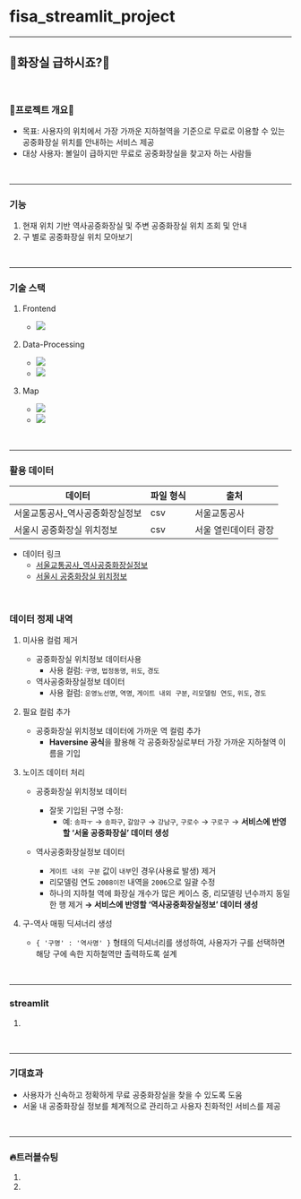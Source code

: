 # fisa_streamlit_project
<hr>

## 🚽화장실 급하시죠?🚽

<br>

### 💩프로젝트 개요💩
- 목표: 사용자의 위치에서 가장 가까운 지하철역을 기준으로 무료로 이용할 수 있는 공중화장실 위치를 안내하는 서비스 제공
- 대상 사용자: 볼일이 급하지만 무료로 공중화장실을 찾고자 하는 사람들
<br>
<hr>

### 기능

1. 현재 위치 기반 역사공중화장실 및 주변 공중화장실 위치 조회 및 안내
2. 구 별로 공중화장실 위치 모아보기
<br>
<hr>

### 기술 스택

1. Frontend
    - <img src="https://img.shields.io/badge/Streamlit-FF4B4B?style=for-the-badge&logo=Streamlit&logoColor=red">

2. Data-Processing
    - <img src="https://img.shields.io/badge/Pandas-150458?style=for-the-badge&logo=Pandas&logoColor=orange">
    - <img src="https://img.shields.io/badge/Numpy-013243?style=for-the-badge&logo=Numepy&logoColor=blue">

3. Map
    - <img src="https://img.shields.io/badge/Folium-77B829?style=for-the-badge&logo=Folium&logoColor=green">
    - <img src="https://img.shields.io/badge/Javascript-F7DF1E?style=for-the-badge&logo=Javascript&logoColor=yellow">


<br>
<hr>

### 활용 데이터

|           데이터            |파일 형식|        출처        |
|----------------------------|---------|-------------------|
|서울교통공사_역사공중화장실정보|   csv   |    서울교통공사    |
| 서울시 공중화장실 위치정보    |   csv  |서울 열린데이터 광장 |
- 데이터 링크
    - [서울교통공사_역사공중화장실정보](https://www.data.go.kr/data/15044453/fileData.do)
    - [서울시 공중화장실 위치정보](https://data.seoul.go.kr/dataList/OA-162/S/1/datasetView.do?tab=A)

<br>

### 데이터 정제 내역

1. 미사용 컬럼 제거
    - 공중화장실 위치정보 데이터사용
        - 사용 컬럼: `구명`, `법정동명`, `위도`, `경도`
    - 역사공중화장실정보 데이터
        - 사용 컬럼: `운영노선명`, `역명`, `게이트 내외 구분`, `리모델링 연도`, `위도`, `경도`

2. 필요 컬럼 추가
    - 공중화장실 위치정보 데이터에 가까운 역 컬럼 추가
        - **Haversine 공식**을 활용해 각 공중화장실로부터 가장 가까운 지하철역 이름을 기입

3. 노이즈 데이터 처리
    - 공중화장실 위치정보 데이터
        - 잘못 기입된 구명 수정:
            - 예: `송파ㅜ` → `송파구`, `갈암구` → `강남구`, `구로수` → `구로구` → **서비스에 반영할 ‘서울 공중화장실’ 데이터 생성**

    - 역사공중화장실정보 데이터
        - `게이트 내외 구분` 값이 `내부`인 경우(사용료 발생) 제거
        - 리모델링 연도 `2008이전` 내역을 `2006`으로 일괄 수정
        - 하나의 지하철 역에 화장실 개수가 많은 케이스 중, 리모델링 년수까지 동일한 행 제거
        **→ 서비스에 반영할 ‘역사공중화장실정보’ 데이터 생성**

4. 구-역사 매핑 딕셔너리 생성
    - `{ '구명' : '역사명' }` 형태의 딕셔너리를 생성하여, 사용자가 구를 선택하면 해당 구에 속한 지하철역만 출력하도록 설계

<br>
<hr>

### streamlit 
1. 

<br>
<hr>

### 기대효과
- 사용자가 신속하고 정확하게 무료 공중화장실을 찾을 수 있도록 도움
- 서울 내 공중화장실 정보를 체계적으로 관리하고 사용자 친화적인 서비스를 제공
<br>
<hr>

### 🔥트러블슈팅
1. 
2. 